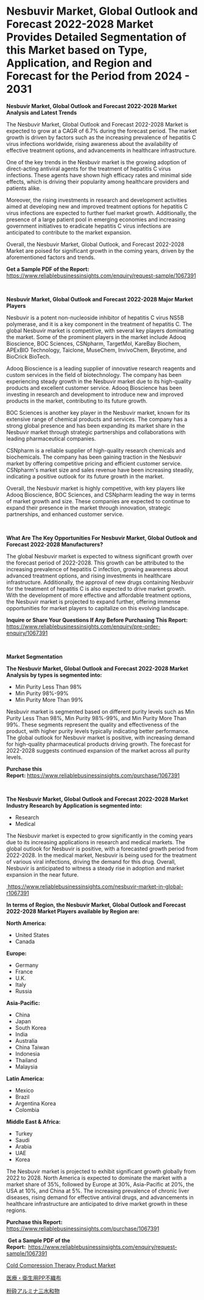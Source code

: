 <p><h1>Nesbuvir Market, Global Outlook and Forecast 2022-2028 Market Provides Detailed Segmentation of this Market based on Type, Application, and Region and Forecast for the Period from 2024 - 2031</h1></p><p><strong>Nesbuvir Market, Global Outlook and Forecast 2022-2028 Market Analysis and Latest Trends</strong></p>
<p><p>The Nesbuvir Market, Global Outlook and Forecast 2022-2028 Market is expected to grow at a CAGR of 6.7% during the forecast period. The market growth is driven by factors such as the increasing prevalence of hepatitis C virus infections worldwide, rising awareness about the availability of effective treatment options, and advancements in healthcare infrastructure.</p><p>One of the key trends in the Nesbuvir market is the growing adoption of direct-acting antiviral agents for the treatment of hepatitis C virus infections. These agents have shown high efficacy rates and minimal side effects, which is driving their popularity among healthcare providers and patients alike.</p><p>Moreover, the rising investments in research and development activities aimed at developing new and improved treatment options for hepatitis C virus infections are expected to further fuel market growth. Additionally, the presence of a large patient pool in emerging economies and increasing government initiatives to eradicate hepatitis C virus infections are anticipated to contribute to the market expansion.</p><p>Overall, the Nesbuvir Market, Global Outlook, and Forecast 2022-2028 Market are poised for significant growth in the coming years, driven by the aforementioned factors and trends.</p></p>
<p><strong>Get a Sample PDF of the Report:&nbsp;</strong> <a href="https://www.reliablebusinessinsights.com/enquiry/request-sample/1067391">https://www.reliablebusinessinsights.com/enquiry/request-sample/1067391</a></p>
<p>&nbsp;</p>
<p><strong>Nesbuvir Market, Global Outlook and Forecast 2022-2028 Major Market Players</strong></p>
<p><p>Nesbuvir is a potent non-nucleoside inhibitor of hepatitis C virus NS5B polymerase, and it is a key component in the treatment of hepatitis C. The global Nesbuvir market is competitive, with several key players dominating the market. Some of the prominent players in the market include Adooq Bioscience, BOC Sciences, CSNpharm, TargetMol, KareBay Biochem, APExBIO Technology, Taiclone, MuseChem, InvivoChem, Beyotime, and BioCrick BioTech.</p><p>Adooq Bioscience is a leading supplier of innovative research reagents and custom services in the field of biotechnology. The company has been experiencing steady growth in the Nesbuvir market due to its high-quality products and excellent customer service. Adooq Bioscience has been investing in research and development to introduce new and improved products in the market, contributing to its future growth.</p><p>BOC Sciences is another key player in the Nesbuvir market, known for its extensive range of chemical products and services. The company has a strong global presence and has been expanding its market share in the Nesbuvir market through strategic partnerships and collaborations with leading pharmaceutical companies.</p><p>CSNpharm is a reliable supplier of high-quality research chemicals and biochemicals. The company has been gaining traction in the Nesbuvir market by offering competitive pricing and efficient customer service. CSNpharm's market size and sales revenue have been increasing steadily, indicating a positive outlook for its future growth in the market.</p><p>Overall, the Nesbuvir market is highly competitive, with key players like Adooq Bioscience, BOC Sciences, and CSNpharm leading the way in terms of market growth and size. These companies are expected to continue to expand their presence in the market through innovation, strategic partnerships, and enhanced customer service.</p></p>
<p>&nbsp;</p>
<p><strong>What Are The Key Opportunities For Nesbuvir Market, Global Outlook and Forecast 2022-2028 Manufacturers?</strong></p>
<p><p>The global Nesbuvir market is expected to witness significant growth over the forecast period of 2022-2028. This growth can be attributed to the increasing prevalence of hepatitis C infection, growing awareness about advanced treatment options, and rising investments in healthcare infrastructure. Additionally, the approval of new drugs containing Nesbuvir for the treatment of hepatitis C is also expected to drive market growth. With the development of more effective and affordable treatment options, the Nesbuvir market is projected to expand further, offering immense opportunities for market players to capitalize on this evolving landscape.</p></p>
<p><strong>Inquire or Share Your Questions If Any Before Purchasing This Report:</strong> <a href="https://www.reliablebusinessinsights.com/enquiry/pre-order-enquiry/1067391">https://www.reliablebusinessinsights.com/enquiry/pre-order-enquiry/1067391</a></p>
<p>&nbsp;</p>
<p><strong>Market Segmentation</strong></p>
<p><strong>The Nesbuvir Market, Global Outlook and Forecast 2022-2028 Market Analysis by types is segmented into:</strong></p>
<p><ul><li>Min Purity Less Than 98%</li><li>Min Purity 98%-99%</li><li>Min Purity More Than 99%</li></ul></p>
<p><p>Nesbuvir market is segmented based on different purity levels such as Min Purity Less Than 98%, Min Purity 98%-99%, and Min Purity More Than 99%. These segments represent the quality and effectiveness of the product, with higher purity levels typically indicating better performance. The global outlook for Nesbuvir market is positive, with increasing demand for high-quality pharmaceutical products driving growth. The forecast for 2022-2028 suggests continued expansion of the market across all purity levels.</p></p>
<p><strong>Purchase this Report:&nbsp;</strong><a href="https://www.reliablebusinessinsights.com/purchase/1067391">https://www.reliablebusinessinsights.com/purchase/1067391</a></p>
<p>&nbsp;</p>
<p><strong>The Nesbuvir Market, Global Outlook and Forecast 2022-2028 Market Industry Research by Application is segmented into:</strong></p>
<p><ul><li>Research</li><li>Medical</li></ul></p>
<p><p>The Nesbuvir market is expected to grow significantly in the coming years due to its increasing applications in research and medical markets. The global outlook for Nesbuvir is positive, with a forecasted growth period from 2022-2028. In the medical market, Nesbuvir is being used for the treatment of various viral infections, driving the demand for this drug. Overall, Nesbuvir is anticipated to witness a steady rise in adoption and market expansion in the near future.</p></p>
<p><a href="https://www.reliablebusinessinsights.com/nesbuvir-market-in-global-r1067391">&nbsp;https://www.reliablebusinessinsights.com/nesbuvir-market-in-global-r1067391</a></p>
<p><strong>In terms of Region, the Nesbuvir Market, Global Outlook and Forecast 2022-2028 Market Players available by Region are:</strong></p>
<p>
    <p> <strong> North America: </strong>
        <ul>
            <li>United States</li>
            <li>Canada</li>
        </ul>
        </p> 
    <p> <strong> Europe: </strong>
        <ul>
            <li>Germany</li>
            <li>France</li>
            <li>U.K.</li>
            <li>Italy</li>
            <li>Russia</li>
        </ul>
        </p> 
    <p> <strong> Asia-Pacific: </strong>
        <ul>
            <li>China</li>
            <li>Japan</li>
            <li>South Korea</li>
            <li>India</li>
            <li>Australia</li>
            <li>China Taiwan</li>
            <li>Indonesia</li>
            <li>Thailand</li>
            <li>Malaysia</li>
        </ul>
        </p> 
    <p> <strong> Latin America: </strong>
        <ul>
            <li>Mexico</li>
            <li>Brazil</li>
            <li>Argentina Korea</li>
            <li>Colombia</li>
        </ul>
        </p> 
    <p> <strong> Middle East & Africa: </strong>
        <ul>
            <li>Turkey</li>
            <li>Saudi</li>
            <li>Arabia</li>
            <li>UAE</li>
            <li>Korea</li>
        </ul>
    </p>
    </p>
<p><p>The Nesbuvir market is projected to exhibit significant growth globally from 2022 to 2028. North America is expected to dominate the market with a market share of 35%, followed by Europe at 30%, Asia-Pacific at 20%, the USA at 10%, and China at 5%. The increasing prevalence of chronic liver diseases, rising demand for effective antiviral drugs, and advancements in healthcare infrastructure are anticipated to drive market growth in these regions.</p></p>
<p><strong>Purchase this Report: </strong><a href="https://www.reliablebusinessinsights.com/purchase/1067391">https://www.reliablebusinessinsights.com/purchase/1067391</a></p>
<p>&nbsp;<strong>Get a Sample PDF of the Report:&nbsp;&nbsp;</strong><a href="https://www.reliablebusinessinsights.com/enquiry/request-sample/1067391">https://www.reliablebusinessinsights.com/enquiry/request-sample/1067391</a></p>
<p><strong></strong></p>
<p><p><a href="https://view.publitas.com/reportprime-1/cold-compression-therapy-product-market-trends-forecast-and-competitive-analysis-to-2031/">Cold Compression Therapy Product Market</a></p><p><a href="https://github.com/reliezer65/Market-Research-Report-List-1/blob/main/745903086678.md">医療・衛生用PP不織布</a></p><p><a href="https://github.com/tanyaali3/Market-Research-Report-List-1/blob/main/615826086679.md">粉砕アルミナ三水和物</a></p></p>